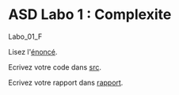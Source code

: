 # ASD Labo 1 : Complexite

Labo_01_F 

Lisez l'[énoncé](enonce). 

Ecrivez votre code dans [src](src).

Ecrivez votre rapport dans [rapport](rapport).
